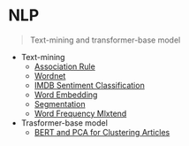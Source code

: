 # NLP
> Text-mining and transformer-base model
* Text-mining
  * [Association Rule](https://github.com/h30306/NLP/blob/master/Association%20rule.ipynb)
  * [Wordnet](https://github.com/h30306/NLP/blob/master/Wordnet.ipynb)
  * [IMDB Sentiment Classification](https://github.com/h30306/NLP/blob/master/pytorch_IMDB_sentiment_classification_HW.ipynb)
  * [Word Embedding](https://github.com/h30306/NLP/blob/master/word%20embeddings.ipynb)
  * [Segmentation](https://github.com/h30306/NLP/blob/master/斷詞NLTK.ipynb)
  * [Word Frequency Mlxtend](https://github.com/h30306/NLP/blob/master/詞頻mlxtend.ipynb)
* Trasformer-base model 
  * [BERT and PCA for Clustering Articles](https://github.com/h30306/NLP/blob/master/text-visualization.ipynb)
  
